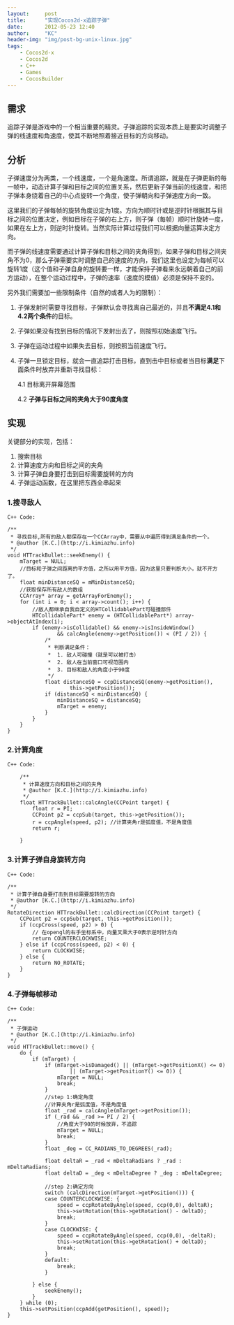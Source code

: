 ```yaml
---
layout:     post
title:      "实现Cocos2d-x追踪子弹"
date:       2012-05-23 12:40
author:     "KC"
header-img: "img/post-bg-unix-linux.jpg"
tags:
    - Cocos2d-x
    - Cocos2d
    - C++
    - Games
    - CocosBuilder
---
```


## 需求
追踪子弹是游戏中的一个相当重要的精灵。子弹追踪的实现本质上是要实时调整子弹的线速度和角速度，使其不断地照着接近目标的方向移动。

## 分析
子弹速度分为两类，一个线速度，一个是角速度。所谓追踪，就是在子弹更新的每一帧中，动态计算子弹和目标之间的位置关系，然后更新子弹当前的线速度，和把子弹本身绕着自己的中心点旋转一个角度，使子弹朝向和子弹速度方向一致。

这里我们的子弹每帧的旋转角度设定为1度。方向为顺时针或是逆时针根据其与目标之间的位置决定，例如目标在子弹的右上方，则子弹（每帧）顺时针旋转一度，如果在左上方，则逆时针旋转。当然实际计算过程我们可以根据向量运算决定方向。

而子弹的线速度需要通过计算子弹和目标之间的夹角得到，如果子弹和目标之间夹角不为0，那么子弹需要实时调整自己的速度的方向，我们这里也设定为每帧可以旋转1度（这个值和子弹自身的旋转要一样，才能保持子弹看来永远朝着自己的前方运动），在整个运动过程中，子弹的速率（速度的模值）必须是保持不变的。

另外我们需要加一些限制条件（自然的或者人为的限制）：

1. 子弹发射时需要寻找目标，子弹默认会寻找离自己最近的，并且**不满足4.1和4.2两个条件**的目标。

2. 子弹如果没有找到目标的情况下发射出去了，则按照初始速度飞行。

3. 子弹在运动过程中如果失去目标，则按照当前速度飞行。

4. 子弹一旦锁定目标，就会一直追踪打击目标，直到击中目标或者当目标**满足**下面条件时放弃并重新寻找目标：

	4.1 目标离开屏幕范围

	4.2 **子弹与目标之间的夹角大于90度角度**

## 实现
关键部分的实现，包括：
1. 搜索目标
2. 计算速度方向和目标之间的夹角
3. 计算子弹自身要打击到目标需要旋转的方向
4. 子弹运动函数，在这里把东西全串起来


### 1.搜寻敌人

`C++ Code:`

	/**
	 * 寻找目标,所有的敌人都保存在一个CCArray中，需要从中遍历得到满足条件的一个。
	 * @author [K.C.](http://i.kimiazhu.info)
	 */
	void HTTrackBullet::seekEnemy() {
		mTarget = NULL;
		//目标和子弹之间距离的平方值，之所以用平方值，因为这里只要判断大小，就不开方了。
		float minDistanceSQ = mMinDistanceSQ;
		//获取保存所有敌人的数组
		CCArray* array = getArrayForEnemy();
		for (int i = 0; i < array->count(); i++) {
		    //敌人都继承自我自定义的HTCollidablePart可碰撞部件
			HTCollidablePart* enemy = (HTCollidablePart*) array->objectAtIndex(i);
			if (enemy->isCollidable() && enemy->isInsideWindow()
					&& calcAngle(enemy->getPosition()) < (PI / 2)) {
				/*
				 * 判断满足条件：
				 *  1. 敌人可碰撞（就是可以被打击）
				 *  2. 敌人在当前窗口可视范围内
				 *  3. 目标和敌人的角度小于90度
				 */
				float distanceSQ = ccpDistanceSQ(enemy->getPosition(),
						this->getPosition());
				if (distanceSQ < minDistanceSQ) {
					minDistanceSQ = distanceSQ;
					mTarget = enemy;
				}
			}
		}
	}

### 2.计算角度

`C++ Code:`

```
	/**
	 * 计算速度方向和目标之间的夹角
	 * @author [K.C.](http://i.kimiazhu.info)
	 */
	float HTTrackBullet::calcAngle(CCPoint target) {
		float r = PI;
		CCPoint p2 = ccpSub(target, this->getPosition());
		r = ccpAngle(speed, p2); //计算夹角r是弧度值，不是角度值
		return r;

	}
```
	
### 3.计算子弹自身旋转方向

`C++ Code:`

	/**
	 * 计算子弹自身要打击到目标需要旋转的方向
	 * @author [K.C.](http://i.kimiazhu.info)
	 */
	RotateDirection HTTrackBullet::calcDirection(CCPoint target) {
		CCPoint p2 = ccpSub(target, this->getPosition());
		if (ccpCross(speed, p2) > 0) {
			// 在opengl的右手坐标系中，向量叉乘大于0表示逆时针方向
			return COUNTERCLOCKWISE;
		} else if (ccpCross(speed, p2) < 0) {
			return CLOCKWISE;
		} else {
			return NO_ROTATE;
		}
	}
	
### 4.子弹每帧移动

`C++ Code:`

	/**
	 * 子弹运动
	 * @author [K.C.](http://i.kimiazhu.info)
	 */
	void HTTrackBullet::move() {
		do {
			if (mTarget) {
				if (mTarget->isDamaged() || (mTarget->getPositionX() <= 0)
						|| (mTarget->getPositionY() <= 0)) {
					mTarget = NULL;
					break;
				}
				//step 1:确定角度
				//计算夹角r是弧度值，不是角度值
				float _rad = calcAngle(mTarget->getPosition()); 
				if (_rad && _rad >= PI / 2) {
					//角度大于90的时候放弃，不追踪
					mTarget = NULL;
					break;
				}
				float _deg = CC_RADIANS_TO_DEGREES(_rad);

				float deltaR = _rad < mDeltaRadians ? _rad : mDeltaRadians;
				float deltaD = _deg < mDeltaDegree ? _deg : mDeltaDegree;

				//step 2:确定方向
				switch (calcDirection(mTarget->getPosition())) {
				case COUNTERCLOCKWISE: {
					speed = ccpRotateByAngle(speed, ccp(0,0), deltaR);
					this->setRotation(this->getRotation() - deltaD);
					break;
				}
				case CLOCKWISE: {
					speed = ccpRotateByAngle(speed, ccp(0,0), -deltaR);
					this->setRotation(this->getRotation() + deltaD);
					break;
				}
				default:
					break;
				}

			} else {
				seekEnemy();
			}
		} while (0);
		this->setPosition(ccpAdd(getPosition(), speed));
	}